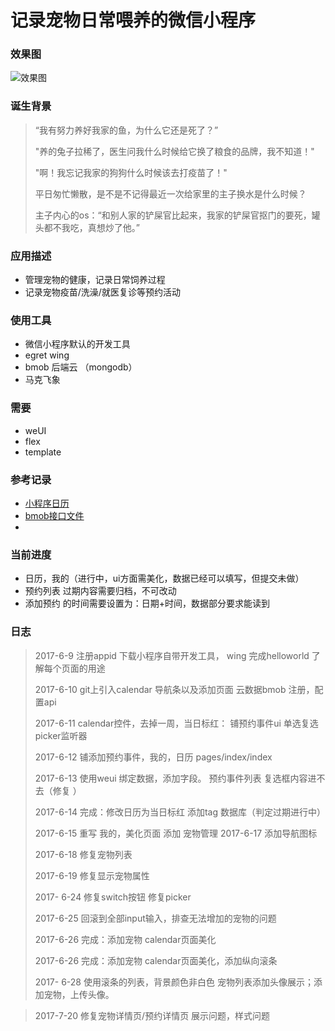记录宠物日常喂养的微信小程序 
===================

### 效果图
![效果图](https://github.com/feiaaa/nekoRecord/blob/master/readMe/nekoRecord.jpg)

### 诞生背景
>“我有努力养好我家的鱼，为什么它还是死了？”  
>
>"养的兔子拉稀了，医生问我什么时候给它换了粮食的品牌，我不知道！"  
>
>"啊！我忘记我家的狗狗什么时候该去打疫苗了！"  
>
>平日匆忙懒散，是不是不记得最近一次给家里的主子换水是什么时候？  
>
> 主子内心的os：“和别人家的铲屎官比起来，我家的铲屎官抠门的要死，罐头都不我吃，真想炒了他。”  
>

### 应用描述
- 管理宠物的健康，记录日常饲养过程
- 记录宠物疫苗/洗澡/就医复诊等预约活动


### 使用工具
- 微信小程序默认的开发工具
- egret wing
- bmob 后端云 （mongodb）
- 马克飞象

### 需要
- weUI
- flex
- template

### 参考记录
- [小程序日历](https://github.com/treadpit/wx_calendar)
- [bmob接口文件](http://docs.bmob.cn/data/wechatApp/a_faststart/doc/index.html)
- 



### 当前进度
- 日历，我的（进行中，ui方面需美化，数据已经可以填写，但提交未做）
- 预约列表 过期内容需要归档，不可改动
- 添加预约 的时间需要设置为：日期+时间，数据部分要求能读到

### 日志
>2017-6-9
注册appid
下载小程序自带开发工具， wing
完成helloworld
了解每个页面的用途
>
>2017-6-10
git上引入calendar
 导航条以及添加页面
云数据bmob 注册，配置api
>
>2017-6-11
calendar控件，去掉一周，当日标红：
铺预约事件ui
单选复选picker监听器
>
>2017-6-12
铺添加预约事件，我的，日历
pages/index/index
>
>2017-6-13
使用weui
绑定数据，添加字段。
预约事件列表
复选框内容进不去（修复 ）
>
>2017-6-14
完成：修改日历为当日标红
添加tag 数据库（判定过期进行中）
>
>2017-6-15
重写 我的，美化页面
添加 宠物管理
>2017-6-17
添加导航图标
>
>2017-6-18
修复宠物列表
>
>2017-6-19
修复显示宠物属性
>
>2017- 6-24
修复switch按钮
修复picker
>
>2017-6-25
回滚到全部input输入，排查无法增加的宠物的问题
>
>2017-6-26
完成：添加宠物
calendar页面美化
>
>2017-6-26
完成：添加宠物
calendar页面美化，添加纵向滚条
>
>2017- 6-28
使用滚条的列表，背景颜色非白色
宠物列表添加头像展示；添加宠物，上传头像。
>

>2017-7-20
修复宠物详情页/预约详情页 展示问题，样式问题
>